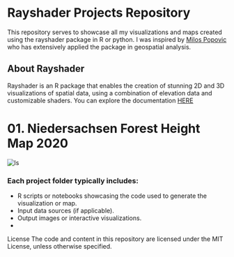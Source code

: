  # Rayshader Projects Repository
This repository serves to showcase all my visualizations and maps created using the rayshader package in R or python. I was inspired by [Milos Popovic](https://github.com/milos-agathon) who has extensively applied the package in geospatial analysis. 

## About Rayshader
Rayshader is an R package that enables the creation of stunning 2D and 3D visualizations of spatial data, using a combination of elevation data and customizable shaders. You can explore the documentation [HERE](https://www.rayshader.com/)

# 01. Niedersachsen Forest Height Map 2020
![ls](https://github.com/BoineeloMoyo/Rayshader_Projects/blob/main/lower_saxony/niedersachsen-forest-height-2020.png)

### Each project folder typically includes:

* R scripts or notebooks showcasing the code used to generate the visualization or map.
* Input data sources (if applicable).
* Output images or interactive visualizations.
* 
License
The code and content in this repository are licensed under the MIT License, unless otherwise specified. 
